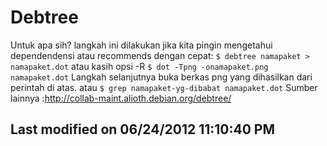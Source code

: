 # Debtree
Untuk apa sih?
langkah ini dilakukan jika kita pingin mengetahui dependendensi atau recommends
dengan cepat:
`$ debtree namapaket > namapaket.dot`
atau kasih opsi -R
`$ dot -Tpng -onamapaket.png namapaket.dot`
Langkah selanjutnya buka berkas png yang dihasilkan dari perintah di atas.
atau
`$ grep namapaket-yg-dibabat namapaket.dot`
Sumber lainnya : ​http://collab-maint.alioth.debian.org/debtree/

Last modified on 06/24/2012 11:10:40 PM
---
 
